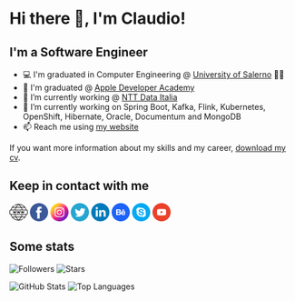 # Hi there 👋, I'm Claudio!
## I'm a Software Engineer
- 💻 I'm graduated in Computer Engineering @ [University of Salerno](https://www.unisa.it/) 👨‍🎓
- 🍎 I'm graduated @ [Apple Developer Academy](https://www.developeracademy.unina.it/it/)
- 🔭 I’m currently working @ [NTT Data Italia](https://it.nttdata.com/)
- 🌱 I’m currently working on Spring Boot, Kafka, Flink, Kubernetes, OpenShift, Hibernate, Oracle, Documentum and MongoDB 
- 📫 Reach me using [my website](https://www.claudiodimauro.it)  

If you want more information about my skills and my career, [download my cv](https://www.claudiodimauro.it/download/572/?tmstv=1731944288).

## Keep in contact with me
[<img alt="Claudio S. Di Mauro | Website" src="./img/www.png"  width="32" height="32"/>][website]
[<img alt="Claudio S. Di Mauro | Facebook" src="./img/facebook.png"  width="32" height="32"/>][facebook]
[<img alt="Claudio S. Di Mauro | Instagram" src="./img/instagram.png"  width="32" height="32"/>][instagram]
[<img alt="Claudio S. Di Mauro | Twitter" src="./img/twitter.png"  width="32" height="32"/>][twitter]
[<img alt="Claudio S. Di Mauro | LinkedIn" src="./img/linkedin.png"  width="32" height="32"/>][linkedin]
[<img alt="Claudio S. Di Mauro | BeHance" src="./img/behance.png"  width="32" height="32"/>][behance]
[<img alt="Claudio S. Di Mauro | Skype" src="./img/skype.png"  width="32" height="32"/>][skype]
[<img alt="Claudio S. Di Mauro | YouTube" src="./img/youtube.png"  width="32" height="32"/>][youtube]  

[website]: https://www.claudiodimauro.it
[facebook]: https://www.facebook.com/claudio.dimauro02/
[instagram]: https://www.instagram.com/_havana9/
[twitter]: https://twitter.com/claudiosdimauro
[linkedin]: https://www.linkedin.com/in/claudiodimauro/
[behance]: https://www.behance.net/_havana9/
[skype]: skype:claudio.dimauro1?call
[youtube]: https://www.youtube.com/channel/UCu5IbjF-vlxIg5vA2kl0p4g

## Some stats
![Followers](https://img.shields.io/github/followers/hvna9)
![Stars](https://img.shields.io/github/stars/hvna9)

![GitHub Stats](https://github-readme-stats.vercel.app/api?username=hvna9&show_icons=true&&line_height=40)
![Top Languages](https://github-readme-stats.vercel.app/api/top-langs/?username=hvna9&show_icons=true)
